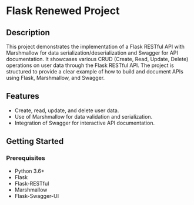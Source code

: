# Flask Renewed Project

## Description

This project demonstrates the implementation of a Flask RESTful API with Marshmallow for data serialization/deserialization and Swagger for API documentation. It showcases various CRUD (Create, Read, Update, Delete) operations on user data through the Flask RESTful API. The project is structured to provide a clear example of how to build and document APIs using Flask, Marshmallow, and Swagger.

## Features

- Create, read, update, and delete user data.
- Use of Marshmallow for data validation and serialization.
- Integration of Swagger for interactive API documentation.

## Getting Started

### Prerequisites

- Python 3.6+
- Flask
- Flask-RESTful
- Marshmallow
- Flask-Swagger-UI